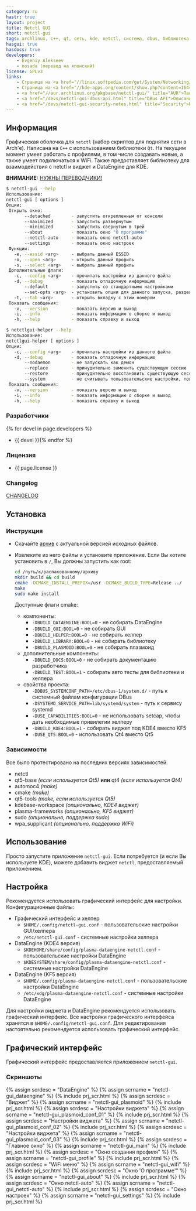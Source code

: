 ```yaml
---
category: ru
hastr: true
layout: project
title: Netctl GUI
short: netctl-gui
tags: archlinux, c++, qt, сеть, kde, netctl, система, dbus, библиотека
hasgui: true
hasdocs: true
developers:
    - Evgeniy Alekseev
    - nosada (перевод на японский)
license: GPLv3
links:
    - Страница на <a href="//linux.softpedia.com/get/System/Networking/Netctl-GUI-103383.shtml" title="Softpedia">Softpedia</a>
    - Страница на <a href="//kde-apps.org/content/show.php?content=164490" title="kde-apps">kde-apps.org</a>
    - <a href="//aur.archlinux.org/pkgbase/netctl-gui/" title="AUR">Пакет в AUR</a>
    - <a href="/devs/netctl-gui-dbus-api.html" title="DBus API">Описание DBus API</a>
    - <a href="/devs/netctl-gui-security-notes.html" title="Security">Примечания о безопасности</a>
---
```

<!-- info block -->
## <a href="#info" class="anchor" id="info"><span class="octicon octicon-link"></span></a>Информация

Графическая оболочка для `netctl` (набор скриптов для поднятия сети в Arch'е). Написана на `C++` с использованием библиотеки `Qt`. На текущим момент умеет работать с профилями, в том числе создавать новые, а также умеет подключаться к WiFi. Также предоставляет библиотеку для взаимодействия с netctl и виджет и DataEngine для KDE.

**ВНИМАНИЕ:** [НУЖНЫ ПЕРЕВОДЧИКИ!](//github.com/arcan1s/netctl-gui/issues/3 "Тикет")

```bash
$ netctl-gui --help
Использование:
netctl-gui [ options ]
Опции:
 Открыть окно:
       --detached        - запустить открепленным от консоли
       --maximized       - запустить развернутым
       --minimized       - запустить свернутым в трей
       --about           - показать окно "О программе"
       --netctl-auto     - показать окно netctl-auto
       --settings        - показать окно настроек
 Функции:
   -e, --essid <arg>     - выбрать данный ESSID
   -o, --open <arg>      - открыть данный профиль
   -s, --select <arg>    - выбрать данный профиль
 Дополнительные флаги:
   -c, --config <arg>    - прочитать настройки из данного файла
   -d, --debug           - показать отладочную информацию
       --default         - запустить со стандартными настройками
       --set-opts <arg>  - установить опции для данного запуска, разделенные запятыми
   -t, --tab <arg>       - открыть вкладку с этим номером
 Показать сообщения:
   -v, --version         - показать версию и выход
   -i, --info            - показать информацию о сборке и выход
   -h, --help            - показать справку и выход
```

```bash
$ netctlgui-helper --help
Использование:
netctlgui-helper [ options ]
Опции:
   -c, --config <arg>    - прочитать настройки из данного файла
   -d, --debug           - показать отладочную информацию
       --nodaemon        - не запускать как демон
       --replace         - принудительно заменить существующую сессию
       --restore         - принудительно восстановить существующую сессию
       --system          - не считывать пользовательские настройки, только системные
 Показать сообщения:
   -v, --version         - показать версию и выход
   -i, --info            - показать информацию о сборке и выход
   -h, --help            - показать справку и выход
```

### <a href="#devel" class="anchor" id="devel"><span class="octicon octicon-link"></span></a>Разработчики

{% for devel in page.developers %}
* {{ devel }}{% endfor %}

### <a href="#license" class="anchor" id="license"><span class="octicon octicon-link"></span></a>Лицензия

* {{ page.license }}

### <a href="#changelog" class="anchor" id="changelog"><span class="octicon octicon-link"></span></a>Changelog

[CHANGELOG](//github.com/arcan1s/netctl-gui/blob/master/CHANGELOG "GitHub")

<!-- end of info block -->

<!-- install block -->
## <a href="#install" class="anchor" id="install"><span class="octicon octicon-link"></span></a>Установка

### <a href="#instruction" class="anchor" id="instruction"><span class="octicon octicon-link"></span></a>Инструкция

* Скачайте [архив](//github.com/arcan1s/netctl-gui/releases "GitHub") с актуальной версией исходных файлов.
* Извлеките из него файлы и установите приложение. Если Вы хотите установить в `/`, Вы должны запустить как root:

    ```bash
    cd /путь/к/распакованному/архиву
    mkdir build && cd build
    cmake -DCMAKE_INSTALL_PREFIX=/usr -DCMAKE_BUILD_TYPE=Release ../
    make
    sudo make install
    ```

    Доступные флаги cmake:

    * компоненты:
        * `-DBUILD_DATAENGINE:BOOL=0` - не собирать DataEngine
        * `-DBUILD_GUI:BOOL=0` - не собирать GUI
        * `-DBUILD_HELPER:BOOL=0` - не собирать хелпер
        * `-DBUILD_LIBRARY:BOOL=0` - не собирать библиотеку
        * `-DBUILD_PLASMOID:BOOL=0` - не собирать плазмоид
    * дополнительные компоненты:
        * `-DBUILD_DOCS:BOOL=0` - не собирать документацию разработчика
        * `-DBUILD_TEST:BOOL=1` - собирать авто тесты для библиотеки и хелпера
    * свойства проекта:
        * `-DDBUS_SYSTEMCONF_PATH=/etc/dbus-1/system.d/` - путь к системный файлам конфигурации DBus
        * `-DSYSTEMD_SERVICE_PATH=lib/systemd/system` - путь к сервису systemd
        * `-DUSE_CAPABILITIES:BOOL=0` - не использовать setcap, чтобы дать необходимые привилегии хелперу
        * `-DBUILD_KDE4:BOOL=1` - собирать виджет под KDE4 вместо KF5
        * `-DUSE_QT5:BOOL=0` - использовать Qt4 вместо Qt5

### <a href="#dependencies" class="anchor" id="dependencies"><span class="octicon octicon-link"></span></a>Зависимости

Все было протестировано на последних версиях зависимостей.

* netctl
* qt5-base *(если используется Qt5)* **или** qt4 *(если используется Qt4)*
* automoc4 *(make)*
* cmake *(make)*
* qt5-tools *(make, если используется Qt5)*
* kdebase-workspace *(опционально, KDE4 виджет)*
* plasma-frameworks *(опционально, KF5 виджет)*
* sudo *(опционально, поддержка sudo)*
* wpa_supplicant *(опционально, поддержка WiFi)*

<!-- end of install block -->

<!-- howto block -->
## <a href="#howto" class="anchor" id="howto"><span class="octicon octicon-link"></span></a>Использование

Просто запустите приложение `netctl-gui`. Если потребуется (и если Вы используете KDE), можете добавить виджет `netctl`, предоставляемый приложением.

<!-- end of howto block -->

<!-- config block -->
## <a href="#config" class="anchor" id="config"><span class="octicon octicon-link"></span></a>Настройка

Рекомендуется использовать графический интерфейс для настройки. Конфигурационные файлы:

* Графический интерфейс и хелпер
    * `$HOME/.config/netctl-gui.conf` - пользовательские настройки GUI/хелпера
    * `/etc/netctl-gui.conf` - системные настройки хелпера
* DataEngine (KDE4 версия)
    * `$KDEHOME/share/config/plasma-dataengine-netctl.conf` - пользовательские настройки DataEngine
    * `$KDESYSTEM/share/config/plasma-dataengine-netctl.conf` - системные настройки DataEngine
* DataEngine (KF5 версия)
    * `$HOME/.config/plasma-dataengine-netctl.conf` - пользовательские настройки DataEngine
    * `/etc/xdg/plasma-dataengine-netctl.conf` - системные настройки DataEngine

Для настройки виджета и DataEngine рекомендуется использовать графический интерфейс. Все настройки графического интерфейса хранятся в `$HOME/.config/netctl-gui.conf`. Для редактирования настоятельно рекомендуется использовать графический интерфейс.

<!-- end of config block -->

<!-- gui block -->
## <a href="#gui" class="anchor" id="gui"><span class="octicon octicon-link"></span></a>Графический интерфейс

Графический интерфейс предоставляется приложением `netctl-gui`.

### <a name="screenshots" class="anchor" href="#screenshots"><span class="octicon octicon-link"></span></a>Скриншоты

<div class="thumbnails">
  {% assign scrdesc = "DataEngine" %}
  {% assign scrname = "netctl-gui_dataengine" %}
  {% include prj_scr.html %}
  {% assign scrdesc = "Виджет" %}
  {% assign scrname = "netctl-gui_plasmoid" %}
  {% include prj_scr.html %}
  {% assign scrdesc = "Настройки виджета" %}
  {% assign scrname = "netctl-gui_plasmoid_conf_01" %}
  {% include prj_scr.html %}
  {% assign scrdesc = "Настройки виджета" %}
  {% assign scrname = "netctl-gui_plasmoid_conf_02" %}
  {% include prj_scr.html %}
  {% assign scrdesc = "Настройки виджета" %}
  {% assign scrname = "netctl-gui_plasmoid_conf_03" %}
  {% include prj_scr.html %}
  {% assign scrdesc = "Главное окно" %}
  {% assign scrname = "netctl-gui_main" %}
  {% include prj_scr.html %}
  {% assign scrdesc = "Окно создания профиля" %}
  {% assign scrname = "netctl-gui_profile" %}
  {% include prj_scr.html %}
  {% assign scrdesc = "WiFi меню" %}
  {% assign scrname = "netctl-gui_wifi" %}
  {% include prj_scr.html %}
  {% assign scrdesc = "Окно 'О программе'" %}
  {% assign scrname = "netctl-gui_about" %}
  {% include prj_scr.html %}
  {% assign scrdesc = "Окно netctl-auto" %}
  {% assign scrname = "netctl-gui_netctl-auto" %}
  {% include prj_scr.html %}
  {% assign scrdesc = "Окно настроек" %}
  {% assign scrname = "netctl-gui_settings" %}
  {% include prj_scr.html %}
</div>
<!-- end of gui block -->
